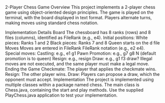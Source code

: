 2-Player Chess Game
Overview
This project implements a 2-player chess game using object-oriented design principles. The game is played on the terminal, with the board displayed in text format. Players alternate turns, making moves using standard chess notation.

Implementation Details
Board
The chessboard has 8 ranks (rows) and 8 files (columns), identified as FileRank (e.g., e4).
Initial positions:
White pieces: Ranks 1 and 2
Black pieces: Ranks 7 and 8
Queen starts on the d file
Moves
Moves are entered in FileRank FileRank notation (e.g., e2 e4).
Special moves:
Castling: e.g., e1 g1
Pawn Promotion: e.g., g7 g8 N (default promotion is to queen)
Resign: e.g., resign
Draw: e.g., g1 f3 draw?
Illegal moves are not executed, and the same player must make a legal move.
Ending the Game
Checkmate: The player that applies the checkmate wins.
Resign: The other player wins.
Draw: Players can propose a draw, which the opponent must accept.
Implementation
The project is implemented using multiple classes within a package named chess.
The main class is Chess.java, containing the start and play methods.
Use the supplied PlayChess.java application to test your implementation.
